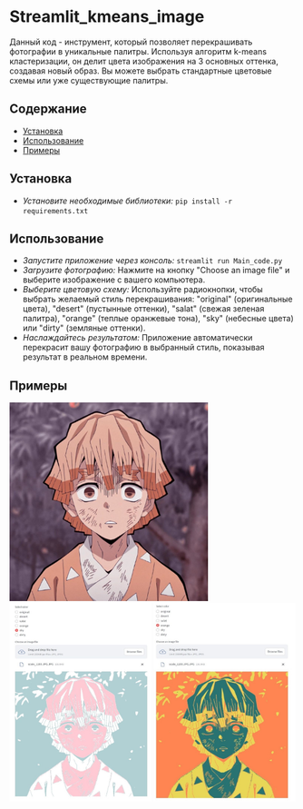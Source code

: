 # Streamlit_kmeans_image
Данный код -  инструмент, который позволяет перекрашивать фотографии в уникальные палитры.  Используя алгоритм k-means кластеризации, он делит цвета изображения на 3 основных оттенка, создавая  новый образ.  Вы можете выбрать стандартные цветовые схемы или уже существующие палитры.
## Содержание
* [Установка](#установка)  
* [Использование](#использование)  
* [Примеры](#примеры) 
## Установка
* *Установите  необходимые  библиотеки:*  `pip install -r requirements.txt` 
## Использование
* *Запустите  приложение через консоль:*  `streamlit run Main_code.py`
* *Загрузите  фотографию:*  Нажмите  на  кнопку  "Choose an image file"  и  выберите  изображение  с  вашего  компьютера.
* *Выберите  цветовую  схему:*  Используйте  радиокнопки,  чтобы  выбрать  желаемый  стиль  перекрашивания:  "original"  (оригинальные  цвета),  "desert"  (пустынные  оттенки),  "salat"  (свежая  зеленая  палитра),  "orange"  (теплые  оранжевые  тона),  "sky"  (небесные  цвета)  или  "dirty"  (земляные  оттенки).
* *Наслаждайтесь  результатом:*  Приложение автоматически  перекрасит вашу  фотографию  в  выбранный  стиль,  показывая  результат  в  реальном  времени.  

## Примеры

<img src="photo/original.jpg" width="350" height="350">  
 
<img src="photo/version_1.jpg" width="250" height="350">  

<img src="photo/version_2.jpg" width="250" height="350">  
